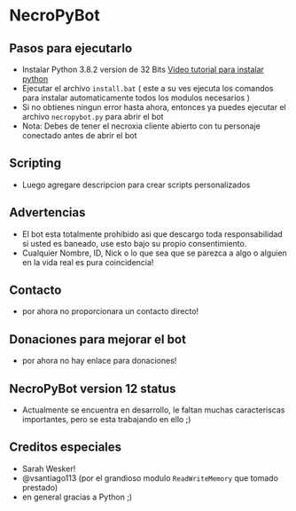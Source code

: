 # NecroPyBot

## Pasos para ejecutarlo
* Instalar Python 3.8.2 version de 32 Bits [Video tutorial para instalar python](https://youtu.be/W4jlkZiuMWc)
* Ejecutar el archivo `install.bat` ( este a su ves ejecuta los comandos para instalar automaticamente todos los modulos necesarios )
* Si no obtienes ningun error hasta ahora, entonces ya puedes ejecutar el archivo `necropybot.py` para abrir el bot
* Nota: Debes de tener el necroxia cliente abierto con tu personaje conectado antes de abrir el bot

## Scripting
* Luego agregare descripcion para crear scripts personalizados

## Advertencias
* El bot esta totalmente prohibido asi que descargo toda responsabilidad si usted es baneado, use esto bajo su propio consentimiento.
* Cualquier Nombre, ID, Nick o lo que sea que se parezca a algo o alguien en la vida real es pura coincidencia!

## Contacto
* por ahora no proporcionara un contacto directo!

## Donaciones para mejorar el bot
* por ahora no hay enlace para donaciones!

## NecroPyBot version 12 status
* Actualmente se encuentra en desarrollo, le faltan muchas caracteriscas importantes, pero se esta trabajando en ello ;)

## Creditos especiales
* Sarah Wesker!
* @vsantiago113 (por el grandioso modulo `ReadWriteMemory` que tomado prestado)
* en general gracias a Python ;)
